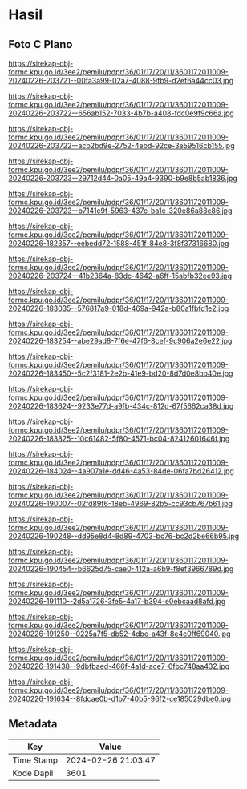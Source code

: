 # Hasil

## Foto C Plano

https://sirekap-obj-formc.kpu.go.id/3ee2/pemilu/pdpr/36/01/17/20/11/3601172011009-20240226-203721--00fa3a99-02a7-4088-9fb9-d2ef6a44cc03.jpg

https://sirekap-obj-formc.kpu.go.id/3ee2/pemilu/pdpr/36/01/17/20/11/3601172011009-20240226-203722--656ab152-7033-4b7b-a408-fdc0e9f9c66a.jpg

https://sirekap-obj-formc.kpu.go.id/3ee2/pemilu/pdpr/36/01/17/20/11/3601172011009-20240226-203722--acb2bd9e-2752-4ebd-92ce-3e59516cb155.jpg

https://sirekap-obj-formc.kpu.go.id/3ee2/pemilu/pdpr/36/01/17/20/11/3601172011009-20240226-203723--29712d44-0a05-49a4-9390-b9e8b5ab1836.jpg

https://sirekap-obj-formc.kpu.go.id/3ee2/pemilu/pdpr/36/01/17/20/11/3601172011009-20240226-203723--b7141c9f-5963-437c-ba1e-320e86a88c86.jpg

https://sirekap-obj-formc.kpu.go.id/3ee2/pemilu/pdpr/36/01/17/20/11/3601172011009-20240226-182357--eebedd72-1588-451f-84e8-3f8f37316680.jpg

https://sirekap-obj-formc.kpu.go.id/3ee2/pemilu/pdpr/36/01/17/20/11/3601172011009-20240226-203724--41b2364a-83dc-4642-a6ff-15abfb32ee93.jpg

https://sirekap-obj-formc.kpu.go.id/3ee2/pemilu/pdpr/36/01/17/20/11/3601172011009-20240226-183035--576817a9-018d-469a-942a-b80a1fbfd1e2.jpg

https://sirekap-obj-formc.kpu.go.id/3ee2/pemilu/pdpr/36/01/17/20/11/3601172011009-20240226-183254--abe29ad8-7f6e-47f6-8cef-9c906a2e6e22.jpg

https://sirekap-obj-formc.kpu.go.id/3ee2/pemilu/pdpr/36/01/17/20/11/3601172011009-20240226-183450--5c2f3181-2e2b-41e9-bd20-8d7d0e8bb40e.jpg

https://sirekap-obj-formc.kpu.go.id/3ee2/pemilu/pdpr/36/01/17/20/11/3601172011009-20240226-183624--9233e77d-a9fb-434c-812d-67f5662ca38d.jpg

https://sirekap-obj-formc.kpu.go.id/3ee2/pemilu/pdpr/36/01/17/20/11/3601172011009-20240226-183825--10c61482-5f80-4571-bc04-82412601646f.jpg

https://sirekap-obj-formc.kpu.go.id/3ee2/pemilu/pdpr/36/01/17/20/11/3601172011009-20240226-184024--4a907a1e-dd46-4a53-84de-06fa7bd26412.jpg

https://sirekap-obj-formc.kpu.go.id/3ee2/pemilu/pdpr/36/01/17/20/11/3601172011009-20240226-190007--02fd89f6-18eb-4969-82b5-cc93cb767b61.jpg

https://sirekap-obj-formc.kpu.go.id/3ee2/pemilu/pdpr/36/01/17/20/11/3601172011009-20240226-190248--dd95e8d4-8d89-4703-bc76-bc2d2be66b95.jpg

https://sirekap-obj-formc.kpu.go.id/3ee2/pemilu/pdpr/36/01/17/20/11/3601172011009-20240226-190454--b6625d75-cae0-412a-a6b9-f8ef3966789d.jpg

https://sirekap-obj-formc.kpu.go.id/3ee2/pemilu/pdpr/36/01/17/20/11/3601172011009-20240226-191110--2d5a1726-3fe5-4a17-b394-e0ebcaad8afd.jpg

https://sirekap-obj-formc.kpu.go.id/3ee2/pemilu/pdpr/36/01/17/20/11/3601172011009-20240226-191250--0225a7f5-db52-4dbe-a43f-8e4c0ff69040.jpg

https://sirekap-obj-formc.kpu.go.id/3ee2/pemilu/pdpr/36/01/17/20/11/3601172011009-20240226-191438--9dbfbaed-466f-4a1d-ace7-0fbc748aa432.jpg

https://sirekap-obj-formc.kpu.go.id/3ee2/pemilu/pdpr/36/01/17/20/11/3601172011009-20240226-191634--8fdcae0b-d1b7-40b5-96f2-ce185029dbe0.jpg


## Metadata

| Key        | Value               |
| ---------- | ------------------- |
| Time Stamp | 2024-02-26 21:03:47 |
| Kode Dapil | 3601                |



